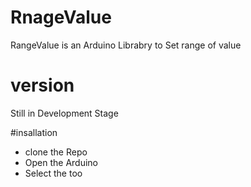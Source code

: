 # RnageValue
RangeValue is an Arduino Librabry to Set range of value 

# version 
Still in Development Stage

#insallation 
- clone the Repo 
- Open the Arduino 
- Select the too
